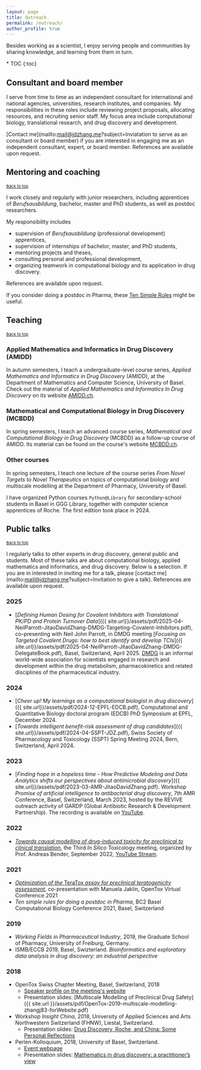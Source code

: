 ```yaml
---
layout: page
title: Outreach
permalink: /outreach/
author_profile: true
---
```


Besides working as a scientist, I enjoy serving people and communities by sharing knowledge, and learning from them in turn.

<p id="top"></p>
* TOC
{:toc}

## Consultant and board member

I serve from time to time as an independent consultant for international and national agencies, universities, research institutes, and companies. My responsibilities in these roles include reviewing project proposals, allocating resources, and recruiting senior staff. My focus area include computational biology, translational research, and drug discovery and development.

[Contact me](mailto:mail@jdzhang.me?subject=Inviatation to serve as an consultant or board member) if you are interested in engaging me as an independent consultant, expert, or board member. References are available upon request.

## Mentoring and coaching
<a href="#top" style="font-size: 11px;">Back to top</a>

I work closely and regularly with junior researchers, including apprentices of *Berufsausbildung*, bachelor, master and PhD students, as well as postdoc
researchers.

My responsibility includes

* supervision of *Berufsausbildung* (professional development) apprentices,
* supervision of internships of bachelor, master, and PhD students,
* mentoring projects and theses,
* consulting personal and professional development,
* organizing teamwork in computational biology and its application in drug discovery.

References are available upon request.

If you consider doing a postdoc in Pharma, these [Ten Simple Rules](https://doi.org/10.1371/journal.pcbi.1008989) might be useful.

## Teaching
<a href="#top" style="font-size: 11px;">Back to top</a>

### Applied Mathematics and Informatics in Drug Discovery (AMIDD)

In autumn semesters, I teach a undergraduate-level course series, *Applied Mathematics and Informatics in Drug Discovery* (AMIDD), at the Department of Mathematics and Computer Science, University of Basel. Check out the material of *Applied Mathematics and Informatics In Drug Discovery* on its website [AMIDD.ch](http://amidd.ch).

### Mathematical and Computational Biology in Drug Discovery (MCBDD)

In spring semesters, I teach an advanced course series, *Mathematical and Computational Biology in Drug Discovery* (MCBDD) as a follow-up course of AMIDD. Its material can be found on the course's website [MCBDD.ch](http://mcbdd.ch).

### Other courses

In spring semesters, I teach one lecture of the course series *From Novel Targets to Novel Therapeutics* on topics of computational biology and multiscale modelling at the Department of Pharmacy, University of Basel.


I have organized Python courses `Python@Library` for secondary-school students in Basel in GGG Library, together with computer science apprentices of Roche. The first edition took place in 2024.


## Public talks
<a href="#top" style="font-size: 11px;">Back to top</a>

I regularly talks to other experts in drug discovery, general public and students. Most of these talks are about computational biology, applied mathematics and informatics, and drug discovery. Below is a selection. If you are in interested in inviting me for a talk, please [contact me](mailto:mail@jdzhang.me?subject=Invitation to give a talk). References are available upon request.

### 2025

* [*Defining Human Dosing for Covalent Inhibitors with Translational PK/PD and Protein Turnover Data*]({{ site.url}}/assets/pdf/2025-04-NeilParrott-JitaoDavidZhang-DMDG-Targeting-Covalent-Inhibitors.pdf), co-presenting with Neil John Parrott, in DMDG meeting [*Focusing on Targeted Covalent Drugs: how to best identify and develop TCIs*]({{ site.url}}/assets/pdf/2025-04-NeilParrott-JitaoDavidZhang-DMDG-DelegateBook.pdf), Basel, Switzerland, April 2025. [DMDG](https://www.dmdg.org/) is an informal world-wide association for scientists engaged in research and development within the drug metabolism, pharmacokinetics and related disciplines of the pharmaceutical industry.

### 2024

* [*Cheer up! My learnings as a computational biologist in drug discovery*]({{ site.url}}/assets/pdf/2024-12-EPFL-EDCB.pdf), Computational and Quantitative Biology doctoral program (EDCB) PhD Symposium at EPFL, December 2024.
* [*Towards intelligent benefit-risk assessment of drug candidates*]({{ site.url}}/assets/pdf/2024-04-SSPT-JDZ.pdf), Swiss Society of Pharmacology and Toxicology (SSPT) Spring Meeting 2024, Bern, Switzerland, April 2024.

### 2023

* [*Finding hope in a hopeless time - How Predictive Modeling and Data Analytics shifts our perspectives about antimicrobial discovery*]({{ site.url}}/assets/pdf/2023-03-AMR-JitaoDavidZhang.pdf). Workshop *Promise of artificial intelligence to antibacterial drug discovery*, 7th AMR Conference, Basel, Switzerland, March 2023, hosted by the REVIVE outreach activity of GARDP (Global Antibiotic Research & Development Partnership). The recording is available on [YouTube](https://www.youtube.com/watch?v=ywEHjej90w4).

### 2022

* [*Towards causal modelling of drug-induced toxicity for preclinical to clinical translation*](http://drugdiscovery.net/tox2022/), the Third *In Silico* Toxicology meeting, organized by Prof. Andreas Bender, September 2022, [YouTube Stream](https://youtu.be/ab1ml2SR7y8).

### 2021

* [*Optimization of the* TeraTox *assay for preclinical teratogenicity assessment*](https://www.opentox.net/events/virtual-conference-2021/program), co-presentation with Manuela Jaklin, OpenTox Virtual Conference 2021
* *Ten simple rules for doing a postdoc in Pharma*, BC2 Basel Computational Biology Conference 2021, Basel, Switzerland

### 2019

* *Working Fields in Pharmaceutical Industry*, 2019, the Graduate School of Pharmacy, University of Freiburg, Germany.
* ISMB/ECCB 2019, Basel, Swizterland. *Bioinformatics and exploratory data analysis in drug discovery: an industrial perspective*

### 2018

* OpenTox Swiss Chapter Meeting, Basel, Switzerland, 2018
  * [Speaker profile on the meeting's website](https://opentox.net/Jitao-David-Zhang)
  * Presentation slides: [Multiscale Modelling of Preclinical Drug Safety]({{ site.url }}/assets/pdf/OpenTox-2019-multiscale-modelling-zhangj83-forWebsite.pdf)
* Workshop *Insight China*, 2018, University of Applied Sciences and Arts Northwestern Switzerland (FHNW), Liestal, Switzerland.
   * Presentation slides: [Drug Discovery, Roche, and China: Some Personal Reflections](https://accio.github.io/assets/pdf/DrugDiscovery-Roche-China-JitaoDavidZhang-Feb2019-FHNW-final-animationSplit.pdf)
* Perlen-Kolloquium, 2018, University of Basel, Switzerland.
   * [Event webpage](https://dmi.unibas.ch/de/aktuelles/vergangene-veranstaltungen/detail/news/perlen-kolloquium-dr-jitao-david-zhang-f-hoffmann-la-roche-ag-basel/)
   * Presentation
     slides: [Mathematics in drug discovery: a practitioner’s view](https://dmi.unibas.ch/fileadmin/user_upload/dmi/Forschung/Mathematik/Perlenkolloquium/colloquium-zhang-20181009-slides.pdf)

